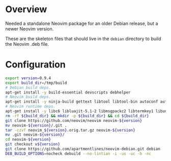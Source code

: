 # Overview

Needed a standalone Neovim package for an older Debian release, but a newer Neovim version.

These are the skeleton files that should live in the `debian` directory to build the Neovim .deb file.

# Configuration

```sh
export version=0.9.4
export build_dir=/tmp/build
# Debian build deps.
apt-get install -y build-essential devscripts debhelper
# Neovim build deps.
apt-get install -y ninja-build gettext libtool libtool-bin autoconf automake cmake g++ pkg-config unzip curl doxygen
# Neovim runtime deps.
apt-get install -y libc6 libluajit-5.1-2 libmsgpackc2 libtermkey1 libunibilium4 libuv1 libvterm0
rm -rf ${build_dir} && mkdir -p ${build_dir} && cd ${build_dir}
git clone https://github.com/neovim/neovim neovim-${version}
mv neovim-${version}/.git .
tar -czvf neovim_${version}.orig.tar.gz neovim-${version}
mv .git neovim-${version}/
cd neovim-${version}
git checkout v${version}
git clone https://github.com/apartmentlines/neovim-debian.git debian
DEB_BUILD_OPTIONS=nocheck debuild --no-lintian -i -us -uc -b -nc
```
